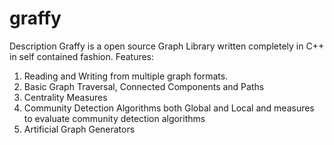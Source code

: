 graffy
======

Description
Graffy is a open source Graph Library written completely in C++ in self contained fashion. Features:
1. Reading and Writing from multiple graph formats.
2. Basic Graph Traversal, Connected Components and Paths
3. Centrality Measures
4. Community Detection Algorithms both Global and Local and measures to evaluate community detection algorithms
5. Artificial Graph Generators
